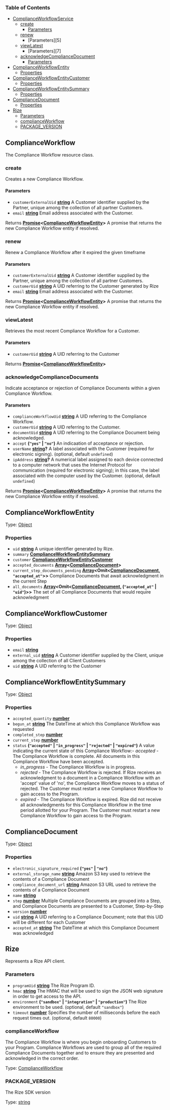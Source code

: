 <!-- Generated by documentation.js. Update this documentation by updating the source code. -->

### Table of Contents

-   [ComplianceWorkflowService][1]
    -   [create][2]
        -   [Parameters][3]
    -   [renew][4]
        -   [Parameters][5]
    -   [viewLatest][6]
        -   [Parameters][7]
    -   [acknowledgeComplianceDocument][8]
        -   [Parameters][9]
-   [ComplianceWorkflowEntity][10]
    -   [Properties][11]
-   [ComplianceWorkflowEntityCustomer][12]
    -   [Properties][13]
-   [ComplianceWorkflowEntitySummary][14]
    -   [Properties][15]
-   [ComplianceDocument][16]
    -   [Properties][17]
-   [Rize][18]
    -   [Parameters][19]
    -   [complianceWorkflow][20]
    -   [PACKAGE_VERSION][21]

## ComplianceWorkflow

The Compliance Workflow resource class.

### create

Creates a new Compliance Workflow.

#### Parameters

-   `customerExternalUid` **[string][22]** A Customer identifier supplied by the Partner, unique among the collection of all partner Customers.
-   `email` **[string][22]** Email address associated with the Customer.

Returns **[Promise][23]&lt;[ComplianceWorkflowEntity][24]>** A promise that returns the new Compliance Workflow entity if resolved.

### renew

Renew a Compliance Workflow after it expired the given timeframe

#### Parameters

-   `customerExternalUid` **[string][22]** A Customer identifier supplied by the Partner, unique among the collection of all partner Customers.
-   `customerUid` **[string][22]** A UID referring to the Customer generated by Rize
-   `email` **[string][22]** Email address associated with the Customer.

Returns **[Promise][23]&lt;[ComplianceWorkflowEntity][24]>** A promise that returns the new Compliance Workflow entity if resolved.

### viewLatest

Retrieves the most recent Compliance Workflow for a Customer.

#### Parameters

-   `customerUid` **[string][22]** A UID referring to the Customer

Returns **[Promise][23]&lt;[ComplianceWorkflowEntity][24]>** 

### acknowledgeComplianceDocuments

Indicate acceptance or rejection of Compliance Documents within a given Compliance Workflow.

#### Parameters

-   `complianceWorkflowUid` **[string][22]** A UID referring to the Compliance Workflow.
-   `customerUid` **[string][22]** A UID referring to the Customer.
-   `documentUid` **[string][22]** A UID referring to the Compliance Document being acknowledged.
-   `accept` **(`"yes"` \| `"no"`)** An indicaation of acceptance or rejection.
-   `userName` **[string][22]?** A label associated with the Customer (required for electronic signing). (optional, default `undefined`)
-   `ipAddress` **[string][22]?** A numerical label assigned to each device connected to a computer network that uses the Internet Protocol for communication (required for electronic signing); in this case, the label associated with the computer used by the Customer. (optional, default `undefined`)

Returns **[Promise][23]&lt;[ComplianceWorkflowEntity][24]>** A promise that returns the new Compliance Workflow entity if resolved.

## 

## ComplianceWorkflowEntity

Type: [Object][25]

### Properties

-   `uid` **[string][22]** A unique identifier generated by Rize.
-   `summary` **[ComplianceWorkflowEntitySummary][26]** 
-   `customer` **[ComplianceWorkflowEntityCustomer][27]** 
-   `accepted_documents` **[Array][28]&lt;[ComplianceDocument][29]>** 
-   `current_step_documents_pending` **[Array][28]&lt;Omit&lt;[ComplianceDocument][29], `"accepted_at"`>>** Compliance Documents that await acknowledgment in the current Step
-   `all_documents` **[Array][28]&lt;Omit&lt;[ComplianceDocument][29], (`"accepted_at"` \| `"uid"`)>>** The set of all Compliance Documents that would require acknowledgment

## ComplianceWorkflowCustomer

Type: [Object][25]

### Properties

-   `email` **[string][22]** 
-   `external_uid` **[string][22]** A Customer identifier supplied by the Client, unique among the collection of all Client Customers
-   `uid` **[string][22]** A UID referring to the Customer

## ComplianceWorkflowEntitySummary

Type: [Object][25]

### Properties

-   `accepted_quantity` **[number][30]** 
-   `begun_at` **[string][22]** The DateTime at which this Compliance Workflow was requested
-   `completed_step` **[number][30]** 
-   `current_step` **[number][30]** 
-   `status` **(`"accepted"` \| `"in_progress"` \| `"rejected"` \| `"expired"`)** A value indicating the current state of this Compliance Workflow:-   _accepted_ - The Compliance Workflow is complete. All documents in this Compliance Workflow have been accepted.
    -   _in_progress_ - The Compliance Workflow is in progress.
    -   _rejected_ - The Compliance Workflow is rejected. If Rize receives an acknowledgment to a document in a Compliance Workflow with an 'accept' value of 'no', the Compliance Workflow moves to a status of rejected. The Customer must restart a new Compliance Workflow to gain access to the Program.
    -   _expired_ - The Compliance Workflow is expired. Rize did not receive all acknowledgments for this Compliance Workflow in the time period allotted for your Program. The Customer must restart a new Compliance Workflow to gain access to the Program.

## ComplianceDocument

Type: [Object][25]

### Properties

-   `electronic_signature_required` **(`"yes"` \| `"no"`)** 
-   `external_storage_name` **[string][22]** Amazon S3 key used to retrieve the contents of a Compliance Document
-   `compliance_document_url` **[string][22]** Amazon S3 URL used to retrieve the contents of a Compliance Document
-   `name` **[string][22]** 
-   `step` **[number][30]** Multiple Compliance Documents are grouped into a Step, and Compliance Documents are presented to a Customer, Step-by-Step
-   `version` **[number][30]** 
-   `uid` **[string][22]** A UID referring to a Compliance Document; note that this UID will be different for each Customer
-   `accepted_at` **[string][22]** The DateTime at which this Compliance Document was acknowledged

## Rize

Represents a Rize API client.

### Parameters

-   `programUid` **[string][22]** The Rize Program ID.
-   `hmac` **[string][22]** The HMAC that will be used to sign the JSON web signature in order to get access to the API.
-   `environment` **(`"sandbox"` \| `"integration"` \| `"production"`)** The Rize environment to be used. (optional, default `"sandbox"`)
-   `timeout` **[number][30]** Specifies the number of milliseconds before the each request times out. (optional, default `80000`)

### complianceWorkflow

The Compliance Workflow is where you begin onboarding Customers to your Program.
Compliance Workflows are used to group all of the required Compliance Documents together and to ensure they are presented and acknowledged in the correct order.

Type: [ComplianceWorkflow][31]

### PACKAGE_VERSION

The Rize SDK version

Type: [string][22]

[1]: #complianceworkflowservice

[2]: #create

[3]: #parameters

[4]: #renew

[42]: #customerlistquery

[6]: #viewlatest

[44]: #rize

[8]: #acknowledgecompliancedocument

[9]: #parameters-3

[10]: #complianceworkflowentity

[11]: #properties

[12]: #complianceworkflowentitycustomer

[13]: #properties-1

[14]: #complianceworkflowentitysummary

[15]: #properties-2

[16]: #compliancedocument

[17]: #properties-3

[18]: #rize

[19]: #parameters-4

[20]: #complianceworkflow-1

[21]: #package_version

[22]: https://developer.mozilla.org/docs/Web/JavaScript/Reference/Global_Objects/String

[23]: https://developer.mozilla.org/docs/Web/JavaScript/Reference/Global_Objects/Promise

[24]: #complianceworkflowentity

[25]: https://developer.mozilla.org/docs/Web/JavaScript/Reference/Global_Objects/Object

[26]: #complianceworkflowentitysummary

[27]: #complianceworkflowentitycustomer

[28]: https://developer.mozilla.org/docs/Web/JavaScript/Reference/Global_Objects/Array

[29]: #compliancedocument

[30]: https://developer.mozilla.org/docs/Web/JavaScript/Reference/Global_Objects/Number

[31]: #complianceworkflow
